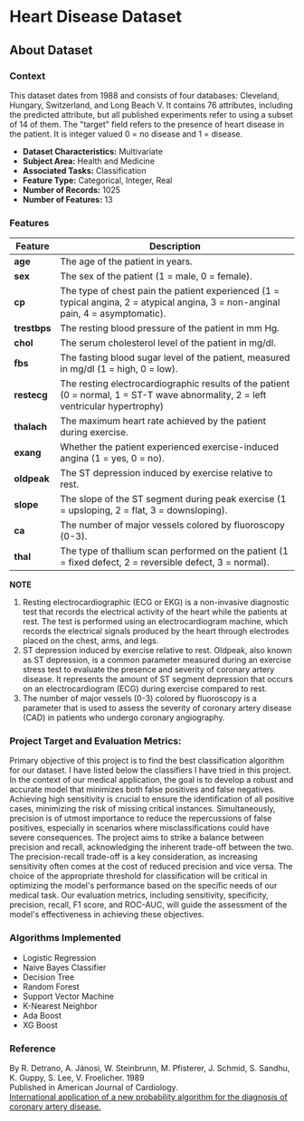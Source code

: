 # Heart Disease Dataset 

## About Dataset

### Context
This dataset dates from 1988 and consists of four databases: Cleveland, Hungary, Switzerland, and Long Beach V. It contains 76 attributes, including the predicted attribute, but all published experiments refer to using a subset of 14 of them. The "target" field refers to the presence of heart disease in the patient. It is integer valued 0 = no disease and 1 = disease.

- **Dataset Characteristics:** Multivariate
- **Subject Area:** Health and Medicine
- **Associated Tasks:** Classification
- **Feature Type:** Categorical, Integer, Real
- **Number of Records:** 1025
- **Number of Features:** 13

### Features

| Feature    | Description                                                                                                      |
|------------|------------------------------------------------------------------------------------------------------------------|
| **age**     | The age of the patient in years.                                                                                 |
| **sex**     | The sex of the patient (1 = male, 0 = female).                                                                   |
| **cp**      | The type of chest pain the patient experienced (1 = typical angina, 2 = atypical angina, 3 = non-anginal pain, 4 = asymptomatic). |
| **trestbps**| The resting blood pressure of the patient in mm Hg.                                                              |
| **chol**    | The serum cholesterol level of the patient in mg/dl.                                                             |
| **fbs**     | The fasting blood sugar level of the patient, measured in mg/dl (1 = high, 0 = low).                            |
| **restecg** | The resting electrocardiographic results of the patient (0 = normal, 1 = ST-T wave abnormality, 2 = left ventricular hypertrophy)  |
| **thalach** | The maximum heart rate achieved by the patient during exercise.                                                    |
| **exang**   | Whether the patient experienced exercise-induced angina (1 = yes, 0 = no).                                       |
| **oldpeak** | The ST depression induced by exercise relative to rest.                                                            |
| **slope**   | The slope of the ST segment during peak exercise (1 = upsloping, 2 = flat, 3 = downsloping).  |
| **ca**      | The number of major vessels colored by fluoroscopy (0-3).   |
| **thal**    | The type of thallium scan performed on the patient (1 = fixed defect, 2 = reversible defect, 3 = normal).        |

**NOTE**<br>
1. Resting electrocardiographic (ECG or EKG) is a non-invasive diagnostic test that records the electrical activity of the heart while the patients at rest. The test is performed using an electrocardiogram machine, which records the electrical signals produced by the heart through electrodes placed on the chest, arms, and legs.
2. ST depression induced by exercise relative to rest. Oldpeak, also known as ST depression, is a common parameter measured during an exercise stress test to evaluate the presence and severity of coronary artery disease. It represents the amount of ST segment depression that occurs on an electrocardiogram (ECG) during exercise compared to rest.
3. The number of major vessels (0-3) colored by fluoroscopy is a parameter that is used to assess the severity of coronary artery disease (CAD) in patients who undergo coronary angiography.

### Project Target and Evaluation Metrics:
Primary objective of this project is to find the best classification algorithm for our dataset. I have listed below the classifiers I have tried in this project. In the context of our medical application, the goal is to develop a robust and accurate model that minimizes both false positives and false negatives. Achieving high sensitivity is crucial to ensure the identification of all positive cases, minimizing the risk of missing critical instances. Simultaneously, precision is of utmost importance to reduce the repercussions of false positives, especially in scenarios where misclassifications could have severe consequences. The project aims to strike a balance between precision and recall, acknowledging the inherent trade-off between the two. The precision-recall trade-off is a key consideration, as increasing sensitivity often comes at the cost of reduced precision and vice versa. The choice of the appropriate threshold for classification will be critical in optimizing the model's performance based on the specific needs of our medical task. Our evaluation metrics, including sensitivity, specificity, precision, recall, F1 score, and ROC-AUC, will guide the assessment of the model's effectiveness in achieving these objectives.

### Algorithms Implemented
- Logistic Regression
- Naive Bayes Classifier
- Decision Tree
- Random Forest
- Support Vector Machine
- K-Nearest Neighbor
- Ada Boost
- XG Boost

### Reference
By R. Detrano, A. Jánosi, W. Steinbrunn, M. Pfisterer, J. Schmid, S. Sandhu, K. Guppy, S. Lee, V. Froelicher. 1989<br>
Published in American Journal of Cardiology.<br>
[International application of a new probability algorithm for the diagnosis of coronary artery disease.](https://www.semanticscholar.org/paper/International-application-of-a-new-probability-for-Detrano-J%C3%A1nosi/a7d714f8f87bfc41351eb5ae1e5472f0ebbe0574)